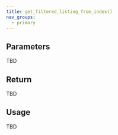 ```yaml
---
title: get_filtered_listing_from_index()
nav_groups:
  - primary
---
```




## Parameters

TBD

## Return

TBD

## Usage

TBD